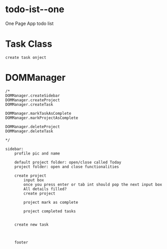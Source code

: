 # todo-ist--one
One Page App todo list

# Task Class
    create task onject
    
# DOMManager

    /*
    DOMManager.createSidebar
    DOMManager.createProject
    DOMManager.createTask
    
    DOMManager.markTaskAsComplete
    DOMManager.markProjectAsComplete

    DOMManager.deleteProject
    DOMManager.deleteTask

    */

    sidebar:
        profile pic and name

        default project folder: open/close called Today
        project folder: open and close functionalities

        create project
            input box 
            once you press enter or tab int should pop the next input box
            All details filled?
            create project

            project mark as complete

            project completed tasks


        create new task



        footer
    
